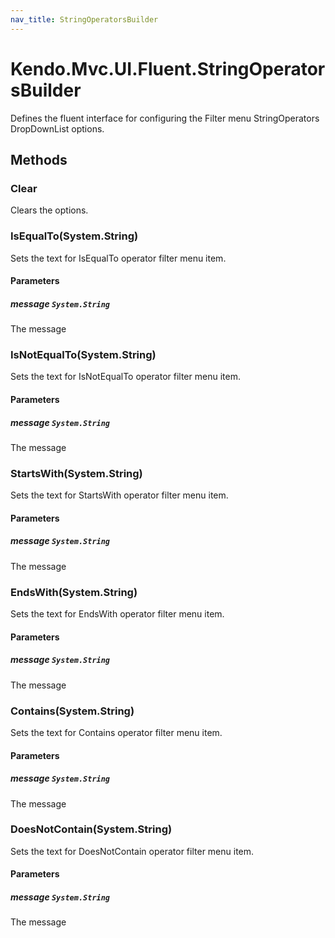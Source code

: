 ```yaml
---
nav_title: StringOperatorsBuilder
---
```


# Kendo.Mvc.UI.Fluent.StringOperatorsBuilder
Defines the fluent interface for configuring the Filter menu StringOperators DropDownList options.




## Methods


### Clear
Clears the options.





### IsEqualTo(System.String)
Sets the text for IsEqualTo operator filter menu item.


#### Parameters

##### message `System.String`
The message





### IsNotEqualTo(System.String)
Sets the text for IsNotEqualTo operator filter menu item.


#### Parameters

##### message `System.String`
The message





### StartsWith(System.String)
Sets the text for StartsWith operator filter menu item.


#### Parameters

##### message `System.String`
The message





### EndsWith(System.String)
Sets the text for EndsWith operator filter menu item.


#### Parameters

##### message `System.String`
The message





### Contains(System.String)
Sets the text for Contains operator filter menu item.


#### Parameters

##### message `System.String`
The message





### DoesNotContain(System.String)
Sets the text for DoesNotContain operator filter menu item.


#### Parameters

##### message `System.String`
The message






